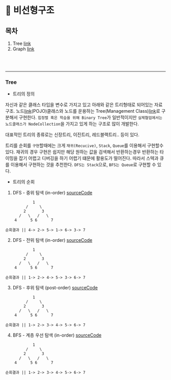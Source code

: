 # :dizzy: 비선형구조

## 목차
 1. Tree [link](#Tree) 
 1. Graph [link](#Graph) 


<br>
<br>
<hr>


### Tree

* 트리의 정의

자신과 같은 클래스 타입을 변수로 가지고 있고 아래와 같은 트리형태로 되어있는 자료구조. 노드[link](https://github.com/KimUihyeon/DataStructures/blob/master/Tree/MyTree/MyTreeNode.java)(POJO)클래스와 노드를 운용하는 Tree(Management Class)[link]()로 구분해서 구현한다. `힙정렬 혹은 학습을 위해 Binary Tree`가 일반적이지만 `실제협업에서는 노드클래스가 NodeCollection`을 가지고 있게 하는 구조로 많이 개발한다.

대표적인 트리의 종류로는 신장트리, 이진트리, 레드블랙트리.. 등이 있다.


트리를 순회를 `구현`할때에는 크게 `재귀(Recucive)`, `Stack`, `Queue`를 이용해서 구현할수있다. 재귀의 경우 구현은 쉽지만 해당 원하는 값을 검색해서 반환하는경우 반환하는 타이밍을 잡기 어렵고 디버깅을 하기 어렵기 떄문에 활용도가 떨어진다. 따라서 스텍과 큐를 이용해서 구현하는 것을 추천한다. `DFS는 Stack`으로, `BFS는 Queue`로 구현할 수 있다.

* 트리의 순회


1. DFS - 중위 탐색 (in-order) [sourceCode](https://github.com/KimUihyeon/DataStructures/blob/master/Tree/MyTree/MyTree.java#L24)
```
            1
         /     \
        2       3
      /   \   /   \
    4      5 6      7
```
`순회결과 || 4-> 2-> 5-> 1-> 6-> 3-> 7`

2. DFS - 전위 탐색 (in-order) [sourceCode](https://github.com/KimUihyeon/DataStructures/blob/master/Tree/MyTree/MyTree.java#L64)

```
            1
         /     \
        2       3
      /   \   /   \
    4      5 6      7
```
`순회결과 || 1-> 2-> 4-> 5-> 3-> 6-> 7`



3. DFS - 후위 탐색 (post-order) [sourceCode](https://github.com/KimUihyeon/DataStructures/blob/master/Tree/MyTree/MyTree.java#L78)

```
            1
         /     \
        2       3
      /   \   /   \
    4      5 6      7
```
`순회결과 || 1-> 2-> 3-> 4-> 5-> 6-> 7`



4. BFS - 계층 우선 탐색 (in-order) [sourceCode](https://github.com/KimUihyeon/DataStructures/blob/master/Tree/MyTree/MyTree.java#L112)

```
            1
         /     \
        2       3
      /   \   /   \
    4      5 6      7

```
`순회결과 || 1-> 2-> 3-> 4-> 5-> 6-> 7`


